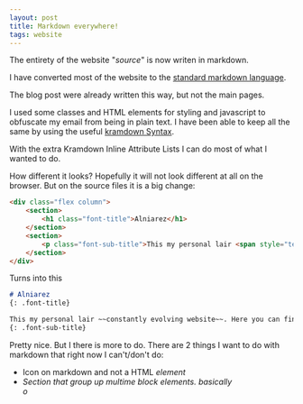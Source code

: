 ```yaml
---
layout: post
title: Markdown everywhere!
tags: website
---
```


The entirety of the website "*source*" is now writen in markdown.

I have converted most of the website to the [standard markdown language](https://www.markdownguide.org/basic-syntax/).

The blog post were already written this way, but not the main pages.

I used some classes and HTML elements for styling and javascript to obfuscate my email from being in plain text. I have been able to keep all the same by using the useful [kramdown Syntax](https://kramdown.gettalong.org/syntax.html).

With the extra Kramdown Inline Attribute Lists I can do most of what I wanted to do.

How different it looks? Hopefully it will not look different at all on the browser. But on the source files it is a big change:

```html
<div class="flex column">
    <section>
        <h1 class="font-title">Alniarez</h1>
    </section>
    <section>
        <p class="font-sub-title">This my personal lair <span style="text-decoration: line-through">constantly evolving website</span>. Here you can find all the stuff that comes out of my spare time: software, games, photography and other shenanigans.</p>
    </section>
</div>
```
Turns into this
```markdown
# Alniarez
{: .font-title}

This my personal lair ~~constantly evolving website~~. Here you can find all the stuff that comes out of my spare time: software, games, photography and other shenanigans.
{: .font-sub-title}
```

Pretty nice. But I there is more to do. There are 2 things I want to do with markdown that right now I can't/don't do:
* Icon on markdown and not a HTML <i> element
* Section that group up multime block elements. basically <div> o <section>






